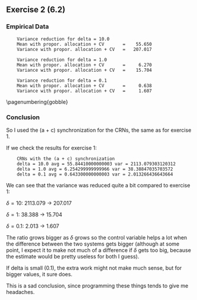 
## Exercise 2 (6.2)

### Empirical Data

~~~
    Variance reduction for delta = 10.0
    Mean with propor. allocation + CV       =    55.650
    Variance with propor. allocation + CV   =   207.017

    Variance reduction for delta = 1.0
    Mean with propor. allocation + CV       =     6.270
    Variance with propor. allocation + CV   =    15.704

    Variance reduction for delta = 0.1
    Mean with propor. allocation + CV       =     0.638
    Variance with propor. allocation + CV   =     1.607

~~~

\pagenumbering{gobble}

### Conclusion

So I used the (a + c) synchronization for the CRNs, the same as for exercise 1.

If we check the results for exercise 1:

~~~
    CRNs with the (a + c) synchronization
    delta = 10.0 avg = 55.84410000000003 var = 2113.079303120312
    delta = 1.0 avg = 6.254299999999966 var = 38.38847035703572
    delta = 0.1 avg = 0.643300000000003 var = 2.013266436643664
~~~

We can see that the variance was reduced quite a bit compared to exercise 1:

$\delta = 10$: 2113.079 $\rightarrow$ 207.017

$\delta = 1$: 38.388 $\rightarrow$ 15.704

$\delta = 0.1$: 2.013 $\rightarrow$ 1.607


The ratio grows bigger as $\delta$ grows so the control variable helps a lot when
the difference between the two systems gets bigger (although at some point, I expect
it to make not much of a difference if $\delta$ gets too big, because the estimate would be pretty useless for both I guess).


If delta is small (0.1), the extra work might not make much sense, but for bigger values, it
sure does.

This is a sad conclusion, since programming these things tends to give me headaches.
